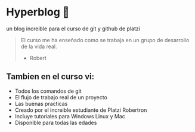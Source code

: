 # Hyperblog :green_heart:
un blog increible para el curso de git y github de platzi

>El curso me ha enseñado como se trabaja en un grupo de desarrollo de la vida real.
> * Robert

## Tambien en el curso vi:
* Todos los comandos de git
* El flujo de trabajo real de un proyecto
* Las buenas practicas
* Creado por el increible estudiante de Platzi Robertron
* Incluye tutoriales para Windows Linux y Mac
* Disponible para todas las edades